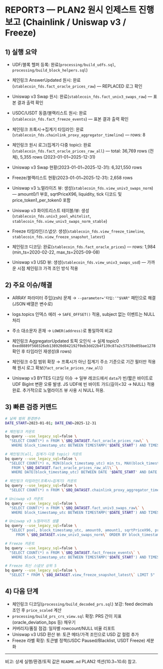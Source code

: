 # REPORT3 — PLAN2 원시 인제스트 진행 보고 (Chainlink / Uniswap v3 / Freeze)

## 1) 실행 요약
- UDF/블록 헬퍼 등록: 완료(`processing/build_udfs.sql`, `processing/build_block_helpers.sql`)
- 체인링크 AnswerUpdated 원시: 완료(`stablecoin_fds.fact_oracle_prices_raw`) — REPLACED 로그 확인
- Uniswap v3 Swap 원시: 완료(`stablecoin_fds.fact_univ3_swaps_raw`) — 표본 결과 출력 확인
- USDC/USDT 동결/블랙리스트 원시: 완료(`stablecoin_fds.fact_freeze_events`) — 표본 결과 출력 확인

- 체인링크 프록시→집계기 타임라인: 완료(`stablecoin_fds.chainlink_proxy_aggregator_timeline`) — rows: 8
- 체인링크 원시 로그(집계기·다중 topic): 완료(`stablecoin_fds.fact_oracle_prices_raw_all`) — total: 36,769 rows (전체), 5,355 rows (2023-01-01~2025-12-31)
- Uniswap v3 Swap 현황(2023-01-01~2025-12-31): 6,321,550 rows
- Freeze/블랙리스트 현황(2023-01-01~2025-12-31): 2,658 rows

- Uniswap v3 노멀라이즈 뷰: 생성(`stablecoin_fds.view_univ3_swaps_norm`) — amount0/1 부호, sqrtPriceX96, liquidity, tick 디코드 및 price_token1_per_token0 포함
- Uniswap v3 화이트리스트 테이블/뷰: 생성(`stablecoin_fds.univ3_pool_whitelist`, `stablecoin_fds.view_univ3_swaps_norm_stable`)
- Freeze 타임라인/스냅샷: 생성(`stablecoin_fds.view_freeze_timeline`, `stablecoin_fds.view_freeze_snapshot_latest`)
- 체인링크 디코딩: 완료(`stablecoin_fds.fact_oracle_prices`) — rows: 1,984 (min_ts=2020-02-22, max_ts=2025-09-08)
- Uniswap v3 USD 뷰: 생성(`stablecoin_fds.view_univ3_swaps_usd`) — 가까운 시점 체인링크 가격 조인 방식 적용

## 2) 주요 이슈/해결
- ARRAY 파라미터 주입(zsh) 문제 → `--parameter='타입:'"$VAR"` 패턴으로 해결(JSON 배열은 변수로)
- logs.topics 인덱스 에러 → `SAFE_OFFSET()` 적용, subject 없는 이벤트는 NULL 처리
- 주소 대소문자 혼재 → `LOWER(address)`로 통일하여 비교

- 체인링크 AggregatorUpdated 토픽 오인식 → 실제 topic0 `0xed8889f560326eb138920d842192f0eb3dd22b4f139c87a2c57538e05bae1278` 확인 후 타임라인 재생성(8 rows)
- 체인링크 수집 범위 확장 → 프록시가 아닌 집계기 주소 기준으로 기간 필터만 적용해 원시 로그 확보(`fact_oracle_prices_raw_all`)
 - Uniswap v3 BYTES 디코딩 이슈 → 일부 레코드에서 `data`가 빈/짧은 바이트로 UDF BigInt 변환 오류 발생. JS UDF에 빈 바이트 가드(길이<32 → NULL) 적용 완료. 추가적으로 노멀라이즈 뷰 사용 시 NULL 허용.

## 3) 빠른 검증 커맨드
```bash
# 날짜 범위 환경변수
DATE_START=2023-01-01; DATE_END=2025-12-31

# 체인링크 카운트
bq query --use_legacy_sql=false \
  "SELECT COUNT(*) n FROM \`$BQ_DATASET.fact_oracle_prices_raw\` \
   WHERE block_timestamp_utc BETWEEN TIMESTAMP('$DATE_START') AND TIMESTAMP('$DATE_END')"

# 체인링크(all, 집계기·다중 topic) 카운트
bq query --use_legacy_sql=false \
  "SELECT COUNT(*) n, MIN(block_timestamp_utc) min_ts, MAX(block_timestamp_utc) max_ts \
   FROM \`$BQ_DATASET.fact_oracle_prices_raw_all\` \
   WHERE DATE(block_timestamp_utc) BETWEEN DATE '$DATE_START' AND DATE '$DATE_END'"

# 체인링크 타임라인(프록시→집계기) 카운트
bq query --use_legacy_sql=false \
  "SELECT COUNT(*) n FROM \`$BQ_DATASET.chainlink_proxy_aggregator_timeline\`"

# Uniswap v3 카운트
bq query --use_legacy_sql=false \
  "SELECT COUNT(*) n FROM \`$BQ_DATASET.fact_univ3_swaps_raw\` \
   WHERE block_timestamp_utc BETWEEN TIMESTAMP('$DATE_START') AND TIMESTAMP('$DATE_END')"

# Uniswap v3 노멀라이즈 샘플
bq query --use_legacy_sql=false \
  "SELECT pool, block_timestamp_utc, amount0, amount1, sqrtPriceX96, price_token1_per_token0 \
     FROM \`$BQ_DATASET.view_univ3_swaps_norm\` ORDER BY block_timestamp_utc DESC LIMIT 5"

# Freeze 카운트
bq query --use_legacy_sql=false \
  "SELECT COUNT(*) n FROM \`$BQ_DATASET.fact_freeze_events\` \
   WHERE block_timestamp_utc BETWEEN TIMESTAMP('$DATE_START') AND TIMESTAMP('$DATE_END')"

# Freeze 최신 스냅샷 상위 5
bq query --use_legacy_sql=false \
  "SELECT * FROM \`$BQ_DATASET.view_freeze_snapshot_latest\` LIMIT 5"
```

## 4) 다음 단계
- 체인링크 디코딩(`processing/build_decoded_prs.sql`) 보강: feed decimals 조인 후 `price_scaled` 계산
- `processing/build_prs_crs_view.sql` 확장: PRS 간이 지표(oracle_deviation_bps 등) 채우기
- 커버리지/품질 점검: 일자별 rowcount/NULL 비율 리포트
 - Uniswap v3 USD 환산 뷰: 토큰 메타/가격 조인으로 USD 값 컬럼 추가
 - Freeze 라벨 확장: 토큰별 정책(USDC Paused/Blacklist, USDT Freeze) 세분화

---

비고: 상세 실행/환경/토픽 값은 `README.md` PLAN2 섹션(10.3~10.6) 참고.
